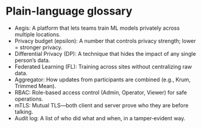 # Plain-language glossary

- Aegis: A platform that lets teams train ML models privately across multiple locations.
- Privacy budget (epsilon): A number that controls privacy strength; lower = stronger privacy.
- Differential Privacy (DP): A technique that hides the impact of any single person’s data.
- Federated Learning (FL): Training across sites without centralizing raw data.
- Aggregator: How updates from participants are combined (e.g., Krum, Trimmed Mean).
- RBAC: Role-based access control (Admin, Operator, Viewer) for safe operations.
- mTLS: Mutual TLS—both client and server prove who they are before talking.
- Audit log: A list of who did what and when, in a tamper‑evident way.
